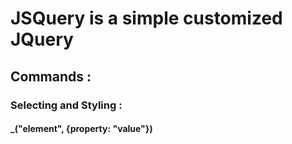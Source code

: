 # JSQuery is a simple customized JQuery
## Commands :

### Selecting and Styling :
#### _("element", {property: "value"})
